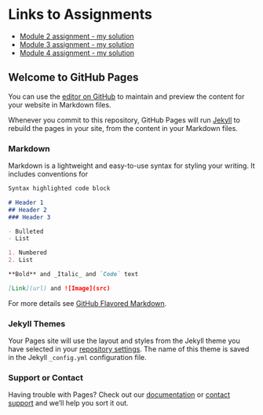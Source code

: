 # Links to Assignments
- [Module 2 assignment - my solution](https://njankegilman.github.io/webdevcourse-assignments/module2-my-solution/)
- [Module 3 assignment - my solution](https://njankegilman.github.io/webdevcourse-assignments/module3-my-solution/)
- [Module 4 assignment - my solution](https://njankegilman.github.io/webdevcourse-assignments/module4-my-solution/)

## Welcome to GitHub Pages

You can use the [editor on GitHub](https://github.com/njankegilman/webdevcourse-assignments/edit/master/README.md) to maintain and preview the content for your website in Markdown files.

Whenever you commit to this repository, GitHub Pages will run [Jekyll](https://jekyllrb.com/) to rebuild the pages in your site, from the content in your Markdown files.

### Markdown

Markdown is a lightweight and easy-to-use syntax for styling your writing. It includes conventions for

```markdown
Syntax highlighted code block

# Header 1
## Header 2
### Header 3

- Bulleted
- List

1. Numbered
2. List

**Bold** and _Italic_ and `Code` text

[Link](url) and ![Image](src)
```

For more details see [GitHub Flavored Markdown](https://guides.github.com/features/mastering-markdown/).

### Jekyll Themes

Your Pages site will use the layout and styles from the Jekyll theme you have selected in your [repository settings](https://github.com/njankegilman/webdevcourse-assignments/settings). The name of this theme is saved in the Jekyll `_config.yml` configuration file.

### Support or Contact

Having trouble with Pages? Check out our [documentation](https://help.github.com/categories/github-pages-basics/) or [contact support](https://github.com/contact) and we’ll help you sort it out.
